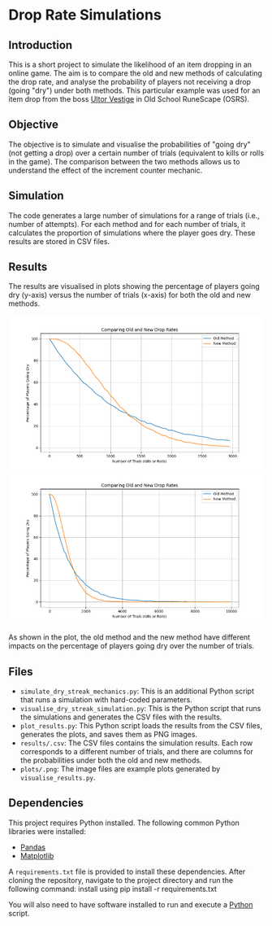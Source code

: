 # Drop Rate Simulations
## Introduction

This is a short project to simulate the likelihood of an item dropping in an online game. The aim is to compare the old and new methods of calculating the drop rate, and analyse the probability of players not receiving a drop (going "dry") under both methods. This particular example was used for an item drop from the boss [Ultor Vestige](https://oldschool.runescape.wiki/w/Ultor_vestige) in Old School RuneScape (OSRS).

## Objective

The objective is to simulate and visualise the probabilities of "going dry" (not getting a drop) over a certain number of trials (equivalent to kills or rolls in the game). The comparison between the two methods allows us to understand the effect of the increment counter mechanic.

## Simulation

The code generates a large number of simulations for a range of trials (i.e., number of attempts). For each method and for each number of trials, it calculates the proportion of simulations where the player goes dry. These results are stored in CSV files.

## Results

The results are visualised in plots showing the percentage of players going dry (y-axis) versus the number of trials (x-axis) for both the old and new methods.

![Simulation 3000 roll Plot](plots/simulation_results_3000_rolls.png)
![Simulation 10000 roll Plot](plots/simulation_results_10000_rolls.png)

As shown in the plot, the old method and the new method have different impacts on the percentage of players going dry over the number of trials.

## Files

- `simulate_dry_streak_mechanics.py`: This is an additional Python script that runs a simulation with hard-coded parameters.
- `visualise_dry_streak_simulation.py`: This is the Python script that runs the simulations and generates the CSV files with the results.
- `plot_results.py`: This Python script loads the results from the CSV files, generates the plots, and saves them as PNG images.
- `results/.csv`: The CSV files contains the simulation results. Each row corresponds to a different number of trials, and there are columns for the probabilities under both the old and new methods.
- `plots/.png`: The image files are example plots generated by `visualise_results.py`.

## Dependencies


This project requires Python installed. The following common Python libraries were installed:

- [Pandas](https://pandas.pydata.org/)
- [Matplotlib](https://matplotlib.org/)

A `requirements.txt` file is provided to install these dependencies. After cloning the repository, navigate to the project directory and run the following command:
install using pip install -r requirements.txt

You will also need to have software installed to run and execute a [Python](https://www.python.org/) script.